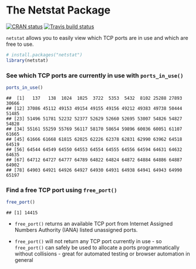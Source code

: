 The Netstat Package
================

<!-- badges: start -->

[![CRAN
status](https://www.r-pkg.org/badges/version/netstat)](https://cran.r-project.org/package=netstat)
[![Travis build
status](https://travis-ci.org/stevecondylios/netstat.svg?branch=master)](https://travis-ci.org/stevecondylios/netstat)
<!-- badges: end -->

`netstat` allows you to easily view which TCP ports are in use and which
are free to use.

``` r
# install.packages("netstat")
library(netstat)
```

### See which TCP ports are currently in use with `ports_in_use()`

``` r
ports_in_use()
```

    ##  [1]   137   138  1024  1025  3722  5353  5432  8102 25288 27893 30666
    ## [12] 37086 45112 49153 49154 49155 49156 49212 49383 49738 50444 51485
    ## [23] 51496 51781 52232 52377 52629 52660 52695 53007 54826 54827 54828
    ## [34] 55161 55259 55769 56117 58170 58654 59896 60036 60051 61107 61665
    ## [45] 61666 61668 61815 62025 62226 62378 62831 62990 63962 64518 64519
    ## [56] 64544 64549 64550 64553 64554 64555 64556 64594 64631 64632 64635
    ## [67] 64712 64727 64777 64789 64822 64824 64872 64884 64886 64887 64902
    ## [78] 64903 64921 64926 64927 64930 64931 64938 64941 64943 64990 65197

### Find a free TCP port using `free_port()`

``` r
free_port()
```

    ## [1] 14415

  - `free_port()` returns an available TCP port from Internet Assigned
    Numbers Authority (IANA) listed unassigned ports.

  - `free_port()` will not return any TCP port currently in use - so
    `free_port()` can safely be used to allocate a ports
    programmatically without collisions - great for automated testing or
    browser automation in general
